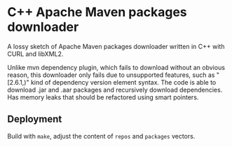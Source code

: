 # C++ Apache Maven packages downloader

A lossy sketch of Apache Maven packages downloader written in C++ with CURL and libXML2.

Unlike mvn dependency plugin, which fails to download without an obvious reason, this downloader only fails due to unsupported features, such as "[2.6.1,)" kind of dependency version element syntax. The code is able to download .jar and .aar packages and recursively download dependencies. Has memory leaks that should be refactored using smart pointers.

## Deployment

Build with `make`, adjust the content of `repos` and `packages` vectors.

